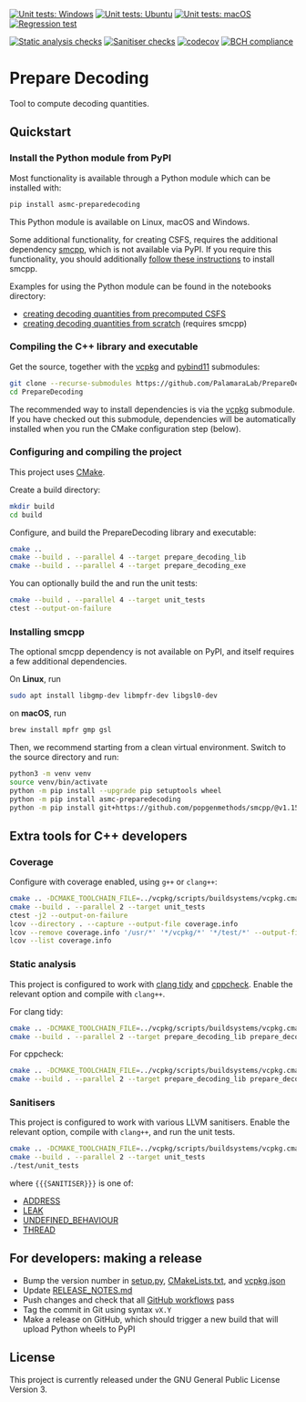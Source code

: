 [![Unit tests: Windows](https://github.com/PalamaraLab/PrepareDecoding/workflows/Unit%20tests:%20Windows/badge.svg)](https://github.com/PalamaraLab/PrepareDecoding/actions)
[![Unit tests: Ubuntu](https://github.com/PalamaraLab/PrepareDecoding/workflows/Unit%20tests:%20Ubuntu/badge.svg)](https://github.com/PalamaraLab/PrepareDecoding/actions)
[![Unit tests: macOS](https://github.com/PalamaraLab/PrepareDecoding/workflows/Unit%20tests:%20macOS/badge.svg)](https://github.com/PalamaraLab/PrepareDecoding/actions)
[![Regression test](https://github.com/PalamaraLab/PrepareDecoding/workflows/Regression%20test/badge.svg)](https://github.com/PalamaraLab/PrepareDecoding/actions)

[![Static analysis checks](https://github.com/PalamaraLab/PrepareDecoding/workflows/Static%20analysis%20checks/badge.svg)](https://github.com/PalamaraLab/PrepareDecoding/actions)
[![Sanitiser checks](https://github.com/PalamaraLab/PrepareDecoding/workflows/Sanitiser%20checks/badge.svg)](https://github.com/PalamaraLab/PrepareDecoding/actions)
[![codecov](https://codecov.io/gh/PalamaraLab/PrepareDecoding/branch/master/graph/badge.svg)](https://codecov.io/gh/PalamaraLab/PrepareDecoding)
[![BCH compliance](https://bettercodehub.com/edge/badge/PalamaraLab/PrepareDecoding?branch=master)](https://bettercodehub.com/results/PalamaraLab/PrepareDecoding)

# Prepare Decoding

Tool to compute decoding quantities.

## Quickstart

### Install the Python module from PyPI

Most functionality is available through a Python module which can be installed with:

```bash
pip install asmc-preparedecoding
```

This Python module is available on Linux, macOS and Windows.

Some additional functionality, for creating CSFS, requires the additional dependency [smcpp](https://github.com/popgenmethods/smcpp/), which is not available via PyPI.
If you require this functionality, you should additionally [follow these instructions](#installing-smcpp) to install smcpp.

Examples for using the Python module can be found in the notebooks directory:
- [creating decoding quantities from precomputed CSFS](notebooks/CreateDecodingQuantitiesFromPrecomputedCSFS.ipynb)
- [creating decoding quantities from scratch](notebooks/CreateDecodingQuantitiesFromScratch.ipynb) (requires smcpp)

### Compiling the C++ library and executable

Get the source, together with the [vcpkg](https://github.com/microsoft/vcpkg) and [pybind11](https://github.com/pybind/pybind11) submodules:

```bash
git clone --recurse-submodules https://github.com/PalamaraLab/PrepareDecoding.git
cd PrepareDecoding
```

The recommended way to install dependencies is via the [vcpkg](https://github.com/microsoft/vcpkg) submodule.
If you have checked out this submodule, dependencies will be automatically installed when you run the CMake configuration step (below).

### Configuring and compiling the project

This project uses [CMake](https://cmake.org/).

Create a build directory:

```bash
mkdir build
cd build
```

Configure, and build the PrepareDecoding library and executable:

```bash
cmake ..
cmake --build . --parallel 4 --target prepare_decoding_lib
cmake --build . --parallel 4 --target prepare_decoding_exe
```

You can optionally build the and run the unit tests:

```bash
cmake --build . --parallel 4 --target unit_tests
ctest --output-on-failure
```

### Installing smcpp

The optional smcpp dependency is not available on PyPI, and itself requires a few additional dependencies.

On **Linux**, run

```bash
sudo apt install libgmp-dev libmpfr-dev libgsl0-dev
```

on **macOS**, run

```bash
brew install mpfr gmp gsl
```

Then, we recommend starting from a clean virtual environment. 
Switch to the source directory and run:

```bash
python3 -m venv venv
source venv/bin/activate
python -m pip install --upgrade pip setuptools wheel
python -m pip install asmc-preparedecoding
python -m pip install git+https://github.com/popgenmethods/smcpp/@v1.15.3
```

## Extra tools for C++ developers

### Coverage

Configure with coverage enabled, using `g++` or `clang++`:

```bash
cmake .. -DCMAKE_TOOLCHAIN_FILE=../vcpkg/scripts/buildsystems/vcpkg.cmake -DCMAKE_BUILD_TYPE=Debug -DENABLE_COVERAGE=ON
cmake --build . --parallel 2 --target unit_tests
ctest -j2 --output-on-failure
lcov --directory . --capture --output-file coverage.info
lcov --remove coverage.info '/usr/*' '*/vcpkg/*' '*/test/*' --output-file coverage.info
lcov --list coverage.info
```

### Static analysis

This project is configured to work with [clang tidy](https://clang.llvm.org/extra/clang-tidy/) and [cppcheck](http://cppcheck.sourceforge.net/).
Enable the relevant option and compile with `clang++`.

For clang tidy:

```bash
cmake .. -DCMAKE_TOOLCHAIN_FILE=../vcpkg/scripts/buildsystems/vcpkg.cmake -DCMAKE_BUILD_TYPE=Debug -DENABLE_CLANG_TIDY=ON
cmake --build . --parallel 2 --target prepare_decoding_lib prepare_decoding_exe
```

For cppcheck:

```bash
cmake .. -DCMAKE_TOOLCHAIN_FILE=../vcpkg/scripts/buildsystems/vcpkg.cmake -DCMAKE_BUILD_TYPE=Debug -DENABLE_CPPCHECK=ON
cmake --build . --parallel 2 --target prepare_decoding_lib prepare_decoding_exe
```

### Sanitisers

This project is configured to work with various LLVM sanitisers.
Enable the relevant option, compile with `clang++`, and run the unit tests.

```bash
cmake .. -DCMAKE_TOOLCHAIN_FILE=../vcpkg/scripts/buildsystems/vcpkg.cmake -DCMAKE_BUILD_TYPE=Debug -DENABLE_SANITISER_{{{SANITISER}}}=ON
cmake --build . --parallel 2 --target unit_tests
./test/unit_tests
```

where `{{{SANITISER}}}` is one of:

- [ADDRESS](https://clang.llvm.org/docs/AddressSanitizer.html)
- [LEAK](https://clang.llvm.org/docs/LeakSanitizer.html)
- [UNDEFINED_BEHAVIOUR](https://clang.llvm.org/docs/UndefinedBehaviorSanitizer.html)
- [THREAD](https://clang.llvm.org/docs/ThreadSanitizer.html)


## For developers: making a release

- Bump the version number in [setup.py](setup.py), [CMakeLists.txt](CMakeLists.txt), and [vcpkg.json](vcpkg.json)
- Update [RELEASE_NOTES.md](RELEASE_NOTES.md)
- Push changes and check that all [GitHub workflows](https://github.com/PalamaraLab/PrepareDecoding/actions) pass
- Tag the commit in Git using syntax `vX.Y`
- Make a release on GitHub, which should trigger a new build that will upload Python wheels to PyPI


## License

This project is currently released under the GNU General Public License Version 3.
